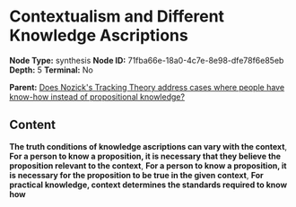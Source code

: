 # Contextualism and Different Knowledge Ascriptions

**Node Type:** synthesis
**Node ID:** 71fba66e-18a0-4c7e-8e98-dfe78f6e85eb
**Depth:** 5
**Terminal:** No

**Parent:** [Does Nozick's Tracking Theory address cases where people have know-how instead of propositional knowledge?](does-nozicks-tracking-theory-address-cases-where-people-have-know-how-instead-of-propositional-knowledge-antithesis-d3cd9038-5b08-4a8c-953d-8074ea33b36f.md)

## Content

**The truth conditions of knowledge ascriptions can vary with the context**, **For a person to know a proposition, it is necessary that they believe the proposition relevant to the context**, **For a person to know a proposition, it is necessary for the proposition to be true in the given context**, **For practical knowledge, context determines the standards required to know how**
